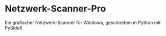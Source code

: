 # Netzwerk-Scanner-Pro
Ein grafischer Netzwerk-Scanner für Windows, geschrieben in Python mit PySide6

